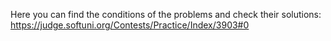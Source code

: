 Here you can find the conditions of the problems and check their solutions:
https://judge.softuni.org/Contests/Practice/Index/3903#0